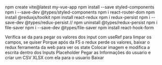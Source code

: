 npm create vite@latest my-vue-app
npm install --save styled-components
npm i --save-dev @types/styled-components
npm i react-router-dom
npm install @reduxjs/toolkit
npm install react-redux
npm i redux-persist
npm i --save-dev @types/redux-persist  // npm uninstall @types/redux-persist
npm i file-saver
npm i --save-dev @types/file-saver
npm install react-hook-form


Verifica se da para pegar os valores dos input com useRef para limpar os campos, se quiser
Porque após da F5 o redux perde os valores, baixar o redux ferramenta da web para ver os state
Colocar imagem e modifica a escrita dentro dos Inputs Placeholder
Pegar as Informações do usuario e criar um CSV XLSX com ela para o usuario Baixar